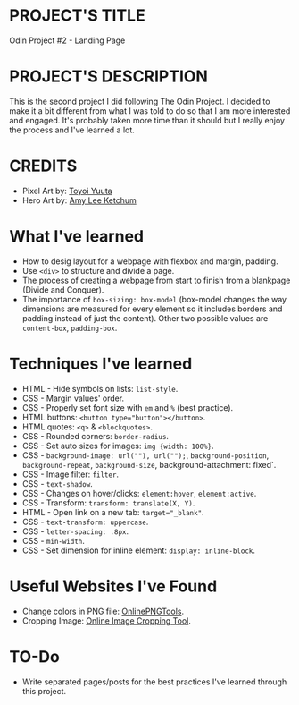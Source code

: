 # PROJECT'S TITLE 
Odin Project #2 - Landing Page
# PROJECT'S DESCRIPTION
This is the second project I did following The Odin Project. I decided to make it a bit different from what I was told to do so that I am more interested and engaged. It's probably taken more time than it should but I really enjoy the process and I've learned a lot.
# CREDITS
- Pixel Art by: [Toyoi Yuuta](https://1041uuu.tumblr.com/)
- Hero Art by: [Amy Lee Ketchum](https://cargocollective.com/amyleeketchum)
# What I've learned
- How to desig layout for a webpage with flexbox and margin, padding.
- Use `<div>` to structure and divide a page.
- The process of creating a webpage from start to finish from a blankpage (Divide and Conquer).
- The importance of `box-sizing: box-model` (box-model changes the way dimensions are measured for every element so it includes borders and padding instead of just the content). Other two possible values are `content-box`, `padding-box`.
# Techniques I've learned
- HTML - Hide symbols on lists: `list-style`.
- CSS - Margin values' order.
- CSS - Properly set font size with `em` and `%` (best practice).
- HTML buttons: `<button type="button"></button>`.
- HTML quotes: `<q>` & `<blockquotes>`.
- CSS - Rounded corners: `border-radius`.
- CSS - Set auto sizes for images: `img {width: 100%}`.
- CSS - `background-image: url(""), url("");`, `background-position`, `background-repeat`, `background-size`, background-attachment: fixed`.
- CSS - Image filter: `filter`.
- CSS - `text-shadow`.
- CSS - Changes on hover/clicks: `element:hover`, `element:active`.
- CSS - Transform: `transform: translate(X, Y)`.
- HTML - Open link on a new tab: `target="_blank"`.
- CSS - `text-transform: uppercase`.
- CSS - `letter-spacing: .8px`.
- CSS - `min-width`.
- CSS - Set dimension for inline element: `display: inline-block`.
# Useful Websites I've Found
- Change colors in PNG file: [OnlinePNGTools](https://onlinepngtools.com/change-png-color).
- Cropping Image: [Online Image Cropping Tool](https://www.img2go.com/crop-image).
# TO-Do
- Write separated pages/posts for the best practices I've learned through this project.
